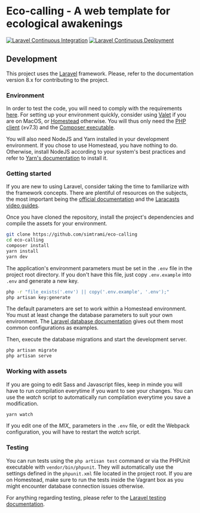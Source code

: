 # Eco-calling - A web template for ecological awakenings

[![Laravel Continuous Integration](https://github.com/simtrami/eco-calling/actions/workflows/integrate.yml/badge.svg)](https://github.com/simtrami/eco-calling/actions/workflows/integrate.yml)
[![Laravel Continuous Deployment](https://github.com/simtrami/eco-calling/actions/workflows/deploy.yml/badge.svg)](https://github.com/simtrami/eco-calling/actions/workflows/deploy.yml)

## Development

This project uses the [Laravel](https://laravel.com/) framework. Please, refer to the documentation version 8.x for
contributing to the project.

### Environment

In order to test the code, you will need to comply with the
requirements [here](https://laravel.com/docs/8.x/installation#server-requirements). For setting up your environment
quickly, consider using [Valet](https://laravel.com/docs/8.x/valet)
if you are on MacOS, or [Homestead](https://laravel.com/docs/8.x/homestead) otherwise. You will thus only need
the [PHP client](https://www.php.net/downloads) (≥v7.3)
and the [Composer executable](https://getcomposer.org/download/).

You will also need NodeJS and Yarn installed in your development environment. If you chose to use Homestead, you have
nothing to do. Otherwise, install NodeJS according to your system's best practices and refer
to [Yarn's documentation](https://classic.yarnpkg.com/en/docs/install) to install it.

### Getting started

If you are new to using Laravel, consider taking the time to familiarize with the framework concepts. There are
plentiful of resources on the subjects, the most important being
the [official documentation](https://laravel.com/docs/8.x)
and the [Laracasts video guides](https://laracasts.com/topics/laravel).

Once you have cloned the repository, install the project's dependencies and compile the assets for your environment.

```bash
git clone https://github.com/simtrami/eco-calling
cd eco-calling
composer install
yarn install
yarn dev
```

The application's environment parameters must be set in the `.env` file in the project root directory. If you don't have
this file, just copy `.env.example` into `.env` and generate a new key.

```bash
php -r "file_exists('.env') || copy('.env.example', '.env');"
php artisan key:generate
```

The default parameters are set to work within a Homestead environment. You must at least change the database parameters
to suit your own environment. The [Laravel database documentation](https://laravel.com/docs/8.x/database#configuration)
gives out them most common configurations as examples.

Then, execute the database migrations and start the development server.

```bash
php artisan migrate
php artisan serve
```

### Working with assets

If you are going to edit Sass and Javascript files, keep in minde you will have to run compilation everytime if you want
to see your changes. You can use the _watch_ script to automatically run compilation everytime you save a modification.

```bash
yarn watch
```

If you edit one of the *MIX_* parameters in the `.env` file, or edit the Webpack configuration, you will have to restart
the _watch_ script.

### Testing

You can run tests using the `php artisan test` command or via the PHPUnit executable with `vendor/bin/phpunit`. They
will automatically use the settings defined in the `phpunit.xml` file located in the project root. If you are on
Homestead, make sure to run the tests inside the Vagrant box as you might encounter database connection issues
otherwise.

For anything regarding testing, please refer to
the [Laravel testing documentation](https://laravel.com/docs/8.x/testing).
